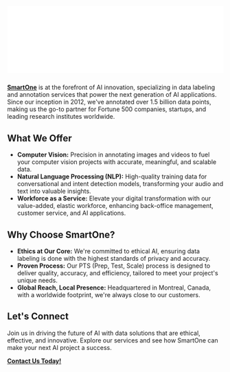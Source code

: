 # ![SmartOne Logo](https://raw.githubusercontent.com/smartone-ai/.github/main/profile/SmartOne_logo_white.png)

[**SmartOne**](https://smartone.ai/) is at the forefront of AI innovation, specializing in data labeling and annotation services that power the next generation of AI applications.
Since our inception in 2012, we've annotated over 1.5 billion data points, making us the go-to partner for Fortune 500 companies, startups, and leading research institutes worldwide.

## What We Offer

- **Computer Vision:** Precision in annotating images and videos to fuel your computer vision projects with accurate, meaningful, and scalable data.
- **Natural Language Processing (NLP):** High-quality training data for conversational and intent detection models, transforming your audio and text into valuable insights.
- **Workforce as a Service:** Elevate your digital transformation with our value-added, elastic workforce, enhancing back-office management, customer service, and AI applications.

## Why Choose SmartOne?

- **Ethics at Our Core:** We're committed to ethical AI, ensuring data labeling is done with the highest standards of privacy and accuracy.
- **Proven Process:** Our PTS (Prep, Test, Scale) process is designed to deliver quality, accuracy, and efficiency, tailored to meet your project's unique needs.
- **Global Reach, Local Presence:** Headquartered in Montreal, Canada, with a worldwide footprint, we're always close to our customers.

## Let's Connect

Join us in driving the future of AI with data solutions that are ethical, effective, and innovative. Explore our services and see how SmartOne can make your next AI project a success.

**[Contact Us Today!](https://smartone.ai/contact/)**
